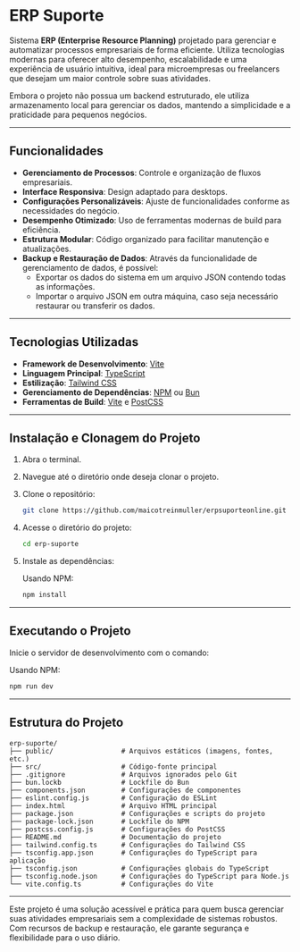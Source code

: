 
# ERP Suporte

Sistema **ERP (Enterprise Resource Planning)** projetado para gerenciar e automatizar processos empresariais de forma eficiente. Utiliza tecnologias modernas para oferecer alto desempenho, escalabilidade e uma experiência de usuário intuitiva, ideal para microempresas ou freelancers que desejam um maior controle sobre suas atividades.

Embora o projeto não possua um backend estruturado, ele utiliza armazenamento local para gerenciar os dados, mantendo a simplicidade e a praticidade para pequenos negócios.

---

## Funcionalidades

- **Gerenciamento de Processos**: Controle e organização de fluxos empresariais.
- **Interface Responsiva**: Design adaptado para desktops.
- **Configurações Personalizáveis**: Ajuste de funcionalidades conforme as necessidades do negócio.
- **Desempenho Otimizado**: Uso de ferramentas modernas de build para eficiência.
- **Estrutura Modular**: Código organizado para facilitar manutenção e atualizações.
- **Backup e Restauração de Dados**: Através da funcionalidade de gerenciamento de dados, é possível:
  - Exportar os dados do sistema em um arquivo JSON contendo todas as informações.
  - Importar o arquivo JSON em outra máquina, caso seja necessário restaurar ou transferir os dados.

---

## Tecnologias Utilizadas

- **Framework de Desenvolvimento**: [Vite](https://vitejs.dev/)
- **Linguagem Principal**: [TypeScript](https://www.typescriptlang.org/)
- **Estilização**: [Tailwind CSS](https://tailwindcss.com/)
- **Gerenciamento de Dependências**: [NPM](https://www.npmjs.com/) ou [Bun](https://bun.sh/)
- **Ferramentas de Build**: [Vite](https://vitejs.dev/) e [PostCSS](https://postcss.org/)

---

## Instalação e Clonagem do Projeto

1. Abra o terminal.
2. Navegue até o diretório onde deseja clonar o projeto.
3. Clone o repositório:

   ```bash
   git clone https://github.com/maicotreinmuller/erpsuporteonline.git
   ```

4. Acesse o diretório do projeto:

   ```bash
   cd erp-suporte
   ```

5. Instale as dependências:

   Usando NPM:
   ```bash
   npm install
   ```

---

## Executando o Projeto

Inicie o servidor de desenvolvimento com o comando:

Usando NPM:
```bash
npm run dev
```

---

## Estrutura do Projeto

```plaintext
erp-suporte/
├── public/                 # Arquivos estáticos (imagens, fontes, etc.)
├── src/                    # Código-fonte principal
├── .gitignore              # Arquivos ignorados pelo Git
├── bun.lockb               # Lockfile do Bun
├── components.json         # Configurações de componentes
├── eslint.config.js        # Configuração do ESLint
├── index.html              # Arquivo HTML principal
├── package.json            # Configurações e scripts do projeto
├── package-lock.json       # Lockfile do NPM
├── postcss.config.js       # Configurações do PostCSS
├── README.md               # Documentação do projeto
├── tailwind.config.ts      # Configurações do Tailwind CSS
├── tsconfig.app.json       # Configurações do TypeScript para aplicação
├── tsconfig.json           # Configurações globais do TypeScript
├── tsconfig.node.json      # Configurações do TypeScript para Node.js
└── vite.config.ts          # Configurações do Vite
```

---

Este projeto é uma solução acessível e prática para quem busca gerenciar suas atividades empresariais sem a complexidade de sistemas robustos. Com recursos de backup e restauração, ele garante segurança e flexibilidade para o uso diário.
